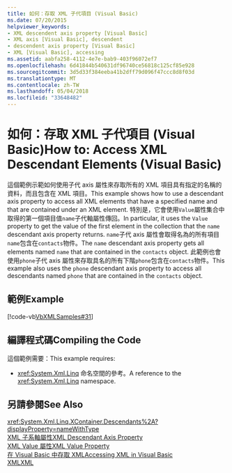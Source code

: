 ```yaml
---
title: 如何：存取 XML 子代項目 (Visual Basic)
ms.date: 07/20/2015
helpviewer_keywords:
- XML descendent axis property [Visual Basic]
- XML axis [Visual Basic], descendent
- descendent axis property [Visual Basic]
- XML [Visual Basic], accessing
ms.assetid: aabfa258-4112-4e7e-bab9-403f96072ef7
ms.openlocfilehash: 6d41844b540631df96740ce56818c125cf85e928
ms.sourcegitcommit: 3d5d33f384eeba41b2dff79d096f47ccc8d8f03d
ms.translationtype: MT
ms.contentlocale: zh-TW
ms.lasthandoff: 05/04/2018
ms.locfileid: "33648482"
---
```

# <a name="how-to-access-xml-descendant-elements-visual-basic"></a><span data-ttu-id="a62cf-102">如何：存取 XML 子代項目 (Visual Basic)</span><span class="sxs-lookup"><span data-stu-id="a62cf-102">How to: Access XML Descendant Elements (Visual Basic)</span></span>
<span data-ttu-id="a62cf-103">這個範例示範如何使用子代 axis 屬性來存取所有的 XML 項目具有指定的名稱的資料，而且包含在 XML 項目。</span><span class="sxs-lookup"><span data-stu-id="a62cf-103">This example shows how to use a descendant axis property to access all XML elements that have a specified name and that are contained under an XML element.</span></span> <span data-ttu-id="a62cf-104">特別是，它會使用`Value`屬性集合中取得的第一個項目值`name`子代軸屬性傳回。</span><span class="sxs-lookup"><span data-stu-id="a62cf-104">In particular, it uses the `Value` property to get the value of the first element in the collection that the `name` descendant axis property returns.</span></span> <span data-ttu-id="a62cf-105">`name`子代 axis 屬性會取得名為的所有項目`name`包含在`contacts`物件。</span><span class="sxs-lookup"><span data-stu-id="a62cf-105">The `name` descendant axis property gets all elements named `name` that are contained in the `contacts` object.</span></span> <span data-ttu-id="a62cf-106">此範例也會使用`phone`子代 axis 屬性來存取具名的所有下階`phone`包含在`contacts`物件。</span><span class="sxs-lookup"><span data-stu-id="a62cf-106">This example also uses the `phone` descendant axis property to access all descendants named `phone` that are contained in the `contacts` object.</span></span>  
  
## <a name="example"></a><span data-ttu-id="a62cf-107">範例</span><span class="sxs-lookup"><span data-stu-id="a62cf-107">Example</span></span>  
 [!code-vb[VbXMLSamples#31](../../../../visual-basic/language-reference/operators/codesnippet/VisualBasic/how-to-access-xml-descendant-elements_1.vb)]  
  
## <a name="compiling-the-code"></a><span data-ttu-id="a62cf-108">編譯程式碼</span><span class="sxs-lookup"><span data-stu-id="a62cf-108">Compiling the Code</span></span>  
 <span data-ttu-id="a62cf-109">這個範例需要：</span><span class="sxs-lookup"><span data-stu-id="a62cf-109">This example requires:</span></span>  
  
-   <span data-ttu-id="a62cf-110"><xref:System.Xml.Linq> 命名空間的參考。</span><span class="sxs-lookup"><span data-stu-id="a62cf-110">A reference to the <xref:System.Xml.Linq> namespace.</span></span>  
  
## <a name="see-also"></a><span data-ttu-id="a62cf-111">另請參閱</span><span class="sxs-lookup"><span data-stu-id="a62cf-111">See Also</span></span>  
 <xref:System.Xml.Linq.XContainer.Descendants%2A?displayProperty=nameWithType>  
 [<span data-ttu-id="a62cf-112">XML 子系軸屬性</span><span class="sxs-lookup"><span data-stu-id="a62cf-112">XML Descendant Axis Property</span></span>](../../../../visual-basic/language-reference/xml-axis/xml-descendant-axis-property.md)  
 [<span data-ttu-id="a62cf-113">XML Value 屬性</span><span class="sxs-lookup"><span data-stu-id="a62cf-113">XML Value Property</span></span>](../../../../visual-basic/language-reference/xml-axis/xml-value-property.md)  
 [<span data-ttu-id="a62cf-114">在 Visual Basic 中存取 XML</span><span class="sxs-lookup"><span data-stu-id="a62cf-114">Accessing XML in Visual Basic</span></span>](../../../../visual-basic/programming-guide/language-features/xml/accessing-xml.md)  
 [<span data-ttu-id="a62cf-115">XML</span><span class="sxs-lookup"><span data-stu-id="a62cf-115">XML</span></span>](../../../../visual-basic/programming-guide/language-features/xml/index.md)
